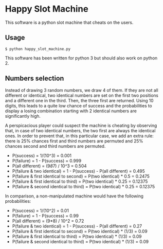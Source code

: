 # Happy Slot Machine

This software is a python slot machine that cheats on the users.


## Usage

```ShellSession
$ python happy_slot_machine.py
```

This software has been written for python 3 but should also work on python 2.


## Numbers selection

Instead of drawing 3 random numbers, we draw 4 of them. If they are not all different or identical, two identical numbers are set on the first two positions and a different one in the third. Then, the three first are returned. Using 10 digits, this leads to a quite low chance of success and the probabilities to display a losing combination starting with 2 identical numbers are significantly high.

A perspicacious player could suspect the machine is cheating by observing that, in case of two identical numbers, the two first are always the identical ones. In order to prevent that, in this particular case, we add an extra rule: there is 25% chances first and third numbers are permuted and 25% chances second and third numbers are permuted.

* P(success) = 1/(10^3) = 0.001
* P(failure) = 1 - P(success) = 0.999
* P(all different) = (9*8*7) / 10^3 = 0.504
* P(failure & two identical) = 1 - P(success) - P(all different) = 0.495
* P(failure & first identical to second) = P(two identical) * 0.5 = 0.2475
* P(failure & first identical to third) = P(two identical) * 0.25 = 0.12375
* P(failure & second identical to third) = P(two identical) * 0.25 = 0.12375

In comparison, a non-manipulated machine would have the following probabilities:

* P(success) = 1/(10^2) = 0.01
* P(failure) = 1 - P(success) = 0.99
* P(all different) = (9*8) / 10^2 = 0.72
* P(failure & two identical) = 1 - P(success) - P(all different) = 0.27
* P(failure & first identical to second) = P(two identical) * (1/3) = 0.09
* P(failure & first identical to third) = P(two identical) * (1/3) = 0.09
* P(failure & second identical to third) = P(two identical) * (1/3) = 0.09
